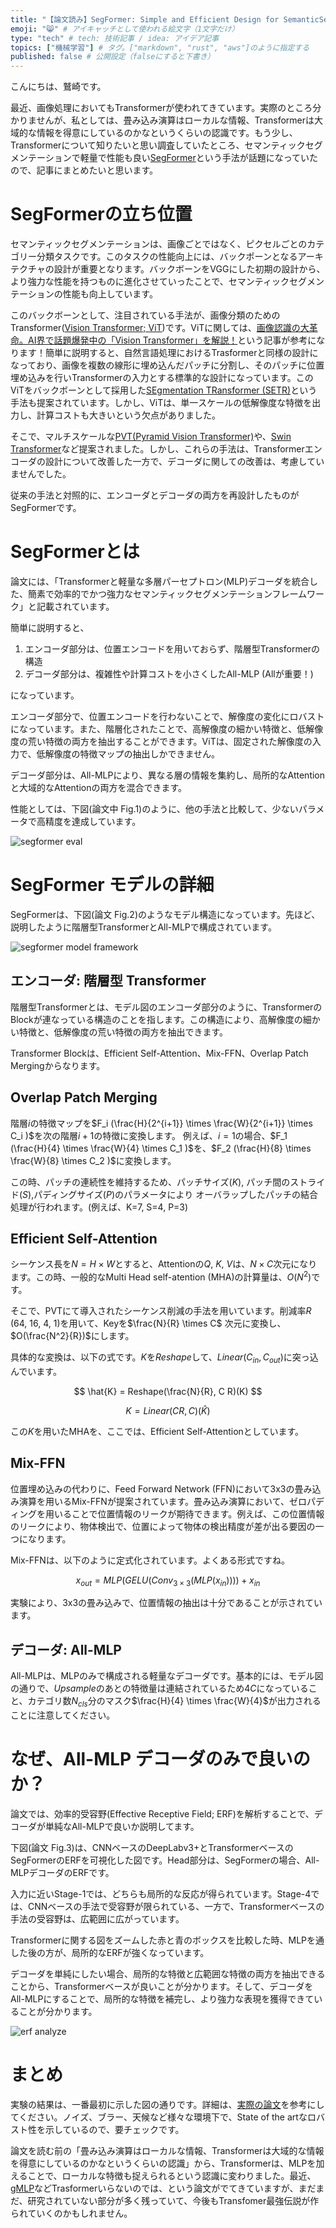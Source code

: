 ```yaml
---
title: "【論文読み】SegFormer: Simple and Efficient Design for SemanticSegmentation with Transformers の解説" # 記事のタイトル
emoji: "😸" # アイキャッチとして使われる絵文字（1文字だけ）
type: "tech" # tech: 技術記事 / idea: アイデア記事
topics: ["機械学習"] # タグ。["markdown", "rust", "aws"]のように指定する
published: false # 公開設定（falseにすると下書き）
---
```


こんにちは、鷲崎です。

最近、画像処理においてもTransformerが使われてきています。実際のところ分かりませんが、私としては、畳み込み演算はローカルな情報、Transformerは大域的な情報を得意にしているのかなというくらいの認識です。もう少し、Transformerについて知りたいと思い調査していたところ、セマンティックセグメンテーションで軽量で性能も良い[SegFormer](https://arxiv.org/abs/2105.15203v1)という手法が話題になっていたので、記事にまとめたいと思います。

# SegFormerの立ち位置

セマンティックセグメンテーションは、画像ごとではなく、ピクセルごとのカテゴリー分類タスクです。このタスクの性能向上には、バックポーンとなるアーキテクチャの設計が重要となります。バックボーンをVGGにした初期の設計から、より強力な性能を持つものに進化させていったことで、セマンティックセグメンテーションの性能も向上しています。

このバックボーンとして、注目されている手法が、画像分類のためのTransformer([Vision Transformer; ViT](https://openreview.net/forum?id=YicbFdNTTy))です。ViTに関しては、[画像認識の大革命。AI界で話題爆発中の「Vision Transformer」を解説！](https://qiita.com/omiita/items/0049ade809c4817670d7)という記事が参考になります！簡単に説明すると、自然言語処理におけるTrasformerと同様の設計になっており、画像を複数の線形に埋め込んだパッチに分割し、そのパッチに位置埋め込みを行いTransformerの入力とする標準的な設計になっています。このViTをバックボーンとして採用した[SEgmentation TRansformer (SETR)](https://arxiv.org/abs/2012.15840)という手法も提案されています。しかし、ViTは、単一スケールの低解像度な特徴を出力し、計算コストも大きいという欠点がありました。

そこで、マルチスケールな[PVT(Pyramid Vision Transformer)](https://arxiv.org/abs/2102.12122)や、[Swin Transformer](https://arxiv.org/abs/2103.14030)など提案されました。しかし、これらの手法は、Transformerエンコーダの設計について改善した一方で、デコーダに関しての改善は、考慮していませんでした。

従来の手法と対照的に、エンコーダとデコーダの両方を再設計したものがSegFormerです。

# SegFormerとは

論文には、「Transformerと軽量な多層パーセプトロン(MLP)デコーダを統合した、簡素で効率的でかつ強力なセマンティックセグメンテーションフレームワーク」と記載されています。

簡単に説明すると、

1. エンコーダ部分は、位置エンコードを用いておらず、階層型Transformerの構造
2. デコーダ部分は、複雑性や計算コストを小さくしたAll-MLP (Allが重要！)

になっています。

エンコーダ部分で、位置エンコードを行わないことで、解像度の変化にロバストになっています。また、階層化されたことで、高解像度の細かい特徴と、低解像度の荒い特徴の両方を抽出することができます。ViTは、固定された解像度の入力で、低解像度の特徴マップの抽出しかできません。

デコーダ部分は、All-MLPにより、異なる層の情報を集約し、局所的なAttentionと大域的なAttentionの両方を混合できます。

性能としては、下図(論文中 Fig.1)のように、他の手法と比較して、少ないパラメータで高精度を達成しています。

![segformer eval](https://storage.googleapis.com/zenn-user-upload/f52b6978c1630f52bec8319f.png)

# SegFormer モデルの詳細

SegFormerは、下図(論文 Fig.2)のようなモデル構造になっています。先ほど、説明したように階層型TransformerとAll-MLPで構成されています。

![segformer model framework](https://storage.googleapis.com/zenn-user-upload/4e6da4c974e5a5be0646eed4.png)

## エンコーダ: 階層型 Transformer  

階層型Transformerとは、モデル図のエンコーダ部分のように、TransformerのBlockが連なっている構造のことを指します。この構造により、高解像度の細かい特徴と、低解像度の荒い特徴の両方を抽出できます。

Transformer Blockは、Efficient Self-Attention、Mix-FFN、Overlap Patch Mergingからなります。

## Overlap Patch Merging  

階層$i$の特徴マップを$F_i (\frac{H}{2^{i+1}} \times \frac{W}{2^{i+1}} \times C_i )$を次の階層$i+1$の特徴に変換します。 例えば、$i = 1$の場合、$F_1 (\frac{H}{4} \times \frac{W}{4} \times C_1 )$を、$F_2 (\frac{H}{8} \times \frac{W}{8} \times C_2 )$に変換します。

この時、パッチの連続性を維持するため、パッチサイズ($K$), パッチ間のストライド($S$),パディングサイズ($P$)のパラメータにより オーバラップしたパッチの結合処理が行われます。(例えば、K=7, S=4, P=3) 

## Efficient Self-Attention  

シーケンス長を$N = H \times W$とすると、Attentionの$Q$, $K$, $V$は、$N \times C$次元になります。この時、一般的なMulti Head self-atention (MHA)の計算量は、$O(N^2)$です。

そこで、PVTにて導入されたシーケンス削減の手法を用いています。削減率$R$ (64, 16, 4, 1)を用いて、Keyを$\frac{N}{R} \times C$ 次元に変換し、$O(\frac{N^2}{R})$にします。

具体的な変換は、以下の式です。$K$を$Reshape$して、$Linear(C_{in}, C_{out})$に突っ込んでいます。

$$
\hat{K} = Reshape(\frac{N}{R}, C R)(K)
$$

$$
K = Linear(CR, C)(\hat{K})
$$

この$K$を用いたMHAを、ここでは、Efficient Self-Attentionとしています。

## Mix-FFN

位置埋め込みの代わりに、Feed Forward Network (FFN)において3x3の畳み込み演算を用いるMix-FFNが提案されています。畳み込み演算において、ゼロパディングを用いることで位置情報のリークが期待できます。例えば、この位置情報のリークにより、物体検出で、位置によって物体の検出精度が差が出る要因の一つになります。

Mix-FFNは、以下のように定式化されています。よくある形式ですね。

$$
x_{out} = MLP(GELU(Conv_{3 \times 3}(MLP(x_{in})))) + x_{in}
$$

実験により、3x3の畳み込みで、位置情報の抽出は十分であることが示されています。

## デコーダ: All-MLP  

All-MLPは、MLPのみで構成される軽量なデコーダです。基本的には、モデル図の通りで、$Upsample$のあとの特徴量は連結されているため$4C$になっていること、カテゴリ数$N_{cls}$分のマスク$\frac{H}{4} \times \frac{W}{4}$が出力されることに注意してください。

# なぜ、All-MLP デコーダのみで良いのか？ 

論文では、効率的受容野(Effective Receptive Field; ERF)を解析することで、デコーダが単純なAll-MLPで良いか説明してます。

下図(論文 Fig.3)は、CNNベースのDeepLabv3+とTransformerベースのSegFormerのERFを可視化した図です。Head部分は、SegFormerの場合、All-MLPデコーダのERFです。

入力に近いStage-1では、どちらも局所的な反応が得られています。Stage-4では、CNNベースの手法で受容野が限られている、一方で、Transformerベースの手法の受容野は、広範囲に広がっています。

Transformerに関する図をズームした赤と青のボックスを比較した時、MLPを通した後の方が、局所的なERFが強くなっています。

デコーダを単純にしたい場合、局所的な特徴と広範囲な特徴の両方を抽出できることから、Transformerベースが良いことが分かります。そして、デコーダをAll-MLPにすることで、局所的な特徴を補完し、より強力な表現を獲得できていることが分かります。


![erf analyze](https://storage.googleapis.com/zenn-user-upload/2667cc0a6a5a070cf84b1346.png)

# まとめ

実験の結果は、一番最初に示した図の通りです。詳細は、[実際の論文](https://arxiv.org/abs/2105.15203v1)を参考にしてください。ノイズ、ブラー、天候など様々な環境下で、State of the artなロバスト性を示しているので、要チェックです。

論文を読む前の「畳み込み演算はローカルな情報、Transformerは大域的な情報を得意にしているのかなというくらいの認識」から、Transformerは、MLPを加えることで、ローカルな特徴も捉えられるという認識に変わりました。最近、[gMLP](https://arxiv.org/abs/2105.08050)などTrasformerいらないのでは、という論文がでてきていますが、まだまだ、研究されていない部分が多く残っていて、今後もTransfomer最強伝説が作られていくのかもしれません。

